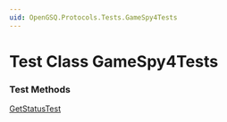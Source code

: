 ```yaml
---
uid: OpenGSQ.Protocols.Tests.GameSpy4Tests
---
```


# Test Class GameSpy4Tests

### Test Methods

<a href="/tests/GameSpy4Tests/GetStatusTest.html">GetStatusTest</a>

